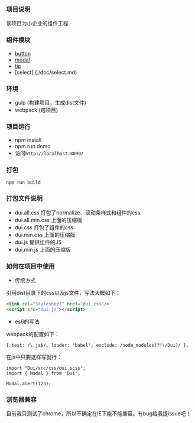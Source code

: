 ### 项目说明

该项目为小企业的组件工程

### 组件模块

- [button](./doc/button.md)
- [modal](./doc/modal.md)
- [tip](./doc/tip.md)
- [select] (./doc/select.md)

### 环境

- gulp (构建项目，生成dist文件)
- webpack (跑项目)

### 项目运行

- npm install
- npm run demo
- 访问`http://localhost:8090/`

### 打包

```
npm run build
```

### 打包文件说明

- dui.all.css 打包了normalize、滚动条样式和组件的css
- dui.all.min.css 上面的压缩版
- dui.css 打包了组件的css
- dui.min.css 上面的压缩版
- dui.js 提供组件的JS
- dui.min.js 上面的压缩版

### 如何在项目中使用

- 传统方式

引用dist目录下的css以及js文件，写法大概如下：

```html
<link rel="stylesheet" href="dui.css"/>
<script src="dui.js"></script>
```

- es6的写法

webpack的配置如下：

```
{ test: /\.js$/, loader: 'babel', exclude: /node_modules(?!\/Dui)/ },
```

在js中只要这样写就行：

```
import "Dui/src/css/dui.scss";
import { Modal } from 'Dui';

Modal.alert(123);
```

### 浏览器兼容

目前我只测试了chrome，所以不确定在IE下能不能兼容。有bug给我提issue吧！



